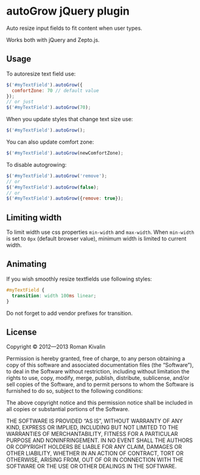 autoGrow jQuery plugin
======================

Auto resize input fields to fit content when user types.

Works both with jQuery and Zepto.js.


Usage
-----

To autoresize text field use:

```js
$('#myTextField').autoGrow({
  comfortZone: 70 // default value
});
// or just
$('#myTextField').autoGrow(70);
```

When you update styles that change text size use:
```js
$('#myTextField').autoGrow();
```

You can also update comfort zone:
```js
$('#myTextField').autoGrow(newComfortZone);
```

To disable autogrowing:
```js
$('#myTextField').autoGrow('remove');
// or
$('#myTextField').autoGrow(false);
// or
$('#myTextField').autoGrow({remove: true});
```

Limiting width
--------------

To limit width use css properties `min-width` and `max-width`.
When `min-width` is set to `0px` (default browser value),
minimum width is limited to current width.


Animating
---------

If you wish smoothly resize textfields use following styles:
```css
#myTextField {
  transition: width 100ms linear;
}
```

Do not forget to add vendor prefixes for transition.

License
-------

Copyright © 2012—2013 Roman Kivalin

Permission is hereby granted, free of charge, to any person obtaining
a copy of this software and associated documentation files (the “Software”),
to deal in the Software without restriction, including without limitation
the rights to use, copy, modify, merge, publish, distribute, sublicense,
and/or sell copies of the Software, and to permit persons to whom
the Software is furnished to do so, subject to the following conditions:

The above copyright notice and this permission notice shall be included
in all copies or substantial portions of the Software.

THE SOFTWARE IS PROVIDED “AS IS”, WITHOUT WARRANTY OF ANY KIND,
EXPRESS OR IMPLIED, INCLUDING BUT NOT LIMITED TO THE WARRANTIES
OF MERCHANTABILITY, FITNESS FOR A PARTICULAR PURPOSE AND NONINFRINGEMENT.
IN NO EVENT SHALL THE AUTHORS OR COPYRIGHT HOLDERS BE LIABLE FOR ANY CLAIM,
DAMAGES OR OTHER LIABILITY, WHETHER IN AN ACTION OF CONTRACT,
TORT OR OTHERWISE, ARISING FROM, OUT OF OR IN CONNECTION WITH
THE SOFTWARE OR THE USE OR OTHER DEALINGS IN THE SOFTWARE.
